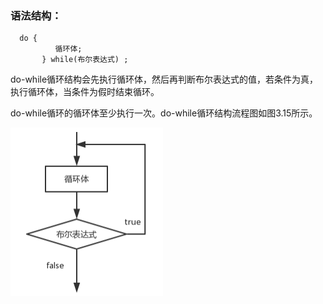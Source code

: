 ### 语法结构：

      do {
              循环体;
           } while(布尔表达式) ;
do-while循环结构会先执行循环体，然后再判断布尔表达式的值，若条件为真，执行循环体，当条件为假时结束循环。  

do-while循环的循环体至少执行一次。do-while循环结构流程图如图3.15所示。

![image](https://github.com/Pxd123/JAVA/blob/master/notes/%E4%B8%89.%E6%8E%A7%E5%88%B6%E8%AF%AD%E5%8F%A5/doWhile.png)
